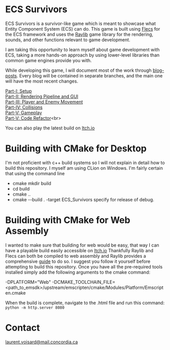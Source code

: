 ﻿# ECS Survivors

ECS Survivors is a survivor-like game which is meant to showcase what Entity Component System (ECS) can do. This game is built using [Flecs](https://www.flecs.dev/flecs/index.html) for the ECS framework and uses the [Raylib](https://www.raylib.com/) game library for the rendering, sounds, and other functions relevant to game development.

I am taking this opportunity to learn myself about game development with ECS, taking a more hands-on approach by using lower-level libraries than common game engines provide you with.

While developing this game, I will document most of the work through [blog-posts](https://blog.ptidej.net/). Every blog will be contained in separate branches, and the main one will have the most recent changes.

[Part-I: Setup](https://blog.ptidej.net/ecs-survivors-part-i/)<br>
[Part-II: Rendering Pipeline and GUI](https://blog.ptidej.net/ecs/)<br>
[Part-III: Player and Enemy Movement](https://blog.ptidej.net/ecs-game/)<br>
[Part-IV: Collisions](https://blog.ptidej.net/ecs-survivors-part-iv/)<br>
[Part-V: Gameplay](https://blog.ptidej.net/ecs-survivors-part-v-gameplay/)<br>
[Part-V: Code Refactor]([https://blog.ptidej.net/ecs-survivors-part-v-gameplay](https://blog.ptidej.net/ecs-survivors-part-vi-code-refactor/)/)<br>

You can also play the latest build on [Itch.io](https://laurent-voisard.itch.io/ecs-survivors)

# Building with CMake for Desktop

I'm not proficient with c++ build systems so I will not explain in detail how to build this repository. I myself am using CLion on Windows. I'm fairly certain that using the command line
- cmake mkdir build
- cd build
- cmake ..
- cmake --build . -target ECS_Survivors
specify for release of debug.

# Building with CMake for Web Assembly

I wanted to make sure that building for web would be easy, that way I can have a playable build easily accessible on [Itch.io](https://laurent-voisard.itch.io/ecs-survivors)
Thankfully Raylib and Flecs can both be compiled to web assembly and Raylib provides a comprehensive [guide](https://github.com/raysan5/raylib/wiki/Working-for-Web-(HTML5)) to do so. I suggest you follow it yourself before attempting to build this repository. Once you have all the pre-required tools installed simply add the following arguments to the cmake command: 

-DPLATFORM="Web" -DCMAKE_TOOLCHAIN_FILE=<path_to_emsdk>/upstream/emscripten/cmake/Modules/Platform/Emscripten.cmake

When the build is complete, navigate to the .html file and run this command: ```python -m http.server 8080```

# Contact
laurent.voisard@mail.concordia.ca
